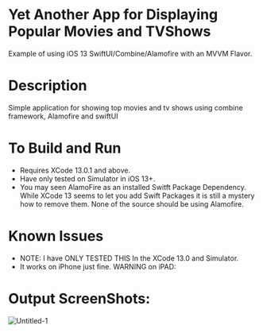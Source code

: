 # Yet Another App for Displaying Popular Movies and TVShows 
Example of using iOS 13 SwiftUI/Combine/Alamofire with an MVVM Flavor.

# Description
Simple application for showing top movies and tv shows using combine framework, Alamofire and swiftUI
# To Build and Run
* Requires XCode 13.0.1 and above.
* Have only tested on Simulator in iOS 13+.
* You may seen AlamoFire as an installed Switft Package Dependency. While XCode 13 seems to let you add Swift Packages it is still a mystery how to remove them. None of the source should be using Alamofire.

# Known Issues
* NOTE: I have ONLY TESTED THIS In the XCode 13.0 and Simulator.
* It works on iPhone just fine.
WARNING on iPAD:

# Output ScreenShots:
![Untitled-1](https://user-images.githubusercontent.com/10699484/159750553-541b5731-d3b5-455e-b78c-56acd14898f3.png)


